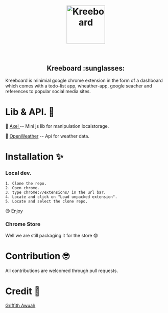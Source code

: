 <h1 align="center">
	<img width="120" height="120" src="https://cdn.rawgit.com/KreeCorp/Kreeboard/3ba7da60/assets/img/kree.png" alt="Kreeboard">
	<br>
	<br>
</h1>

  <h2 align="center"> Kreeboard :sunglasses: </h2>

 Kreeboard is minimial google chrome extension in the form of a dashboard which comes with a todo-list app, wheather-app, google seacher and references to popular social media sites.

# Lib & API. :ribbon:
:gem: <a href="https://github.com/gwuah/axel"> Axel </a> -- Mini js lib for manipulation localstorage.

:gem: <a href="https://openweathermap.org"> OpenWeather</a> -- Api for weather data.

# Installation :sparkles:
 ### Local dev.
 	1. Clone the repo.
 	2. Open chrome.
 	3. type chrome://extensions/ in the url bar.
 	4. Locate and click on "Load unpacked extension".
 	5. Locate and select the clone repo.

:blush: Enjoy

 ### Chrome Store

Well we are still packaging it for the store :sunglasses:

# Contribution :nerd_face:

 All contributions are welcomed through pull requests.


# Credit :pray:

<a href="https://github.com/gwuah/"> Griffith Awuah</a> 	
